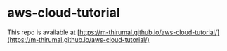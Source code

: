 # aws-cloud-tutorial
This repo is available at [https://m-thirumal.github.io/aws-cloud-tutorial/](https://m-thirumal.github.io/aws-cloud-tutorial/)
